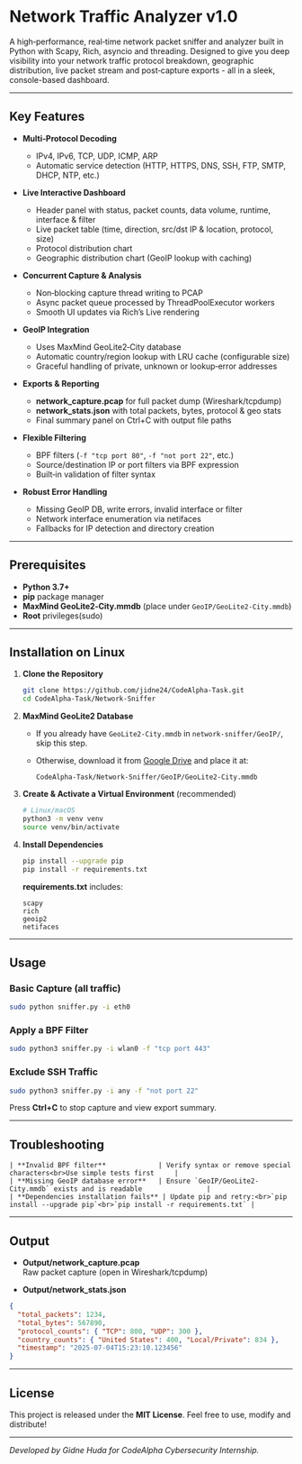 # Network Traffic Analyzer v1.0

A high‑performance, real‑time network packet sniffer and analyzer built in Python with Scapy, Rich, asyncio and threading. Designed to give you deep visibility into your network traffic protocol breakdown, geographic distribution, live packet stream and post‑capture exports - all in a sleek, console-based dashboard.

---

## Key Features

* **Multi‑Protocol Decoding**

  * IPv4, IPv6, TCP, UDP, ICMP, ARP
  * Automatic service detection (HTTP, HTTPS, DNS, SSH, FTP, SMTP, DHCP, NTP, etc.)

* **Live Interactive Dashboard**

  * Header panel with status, packet counts, data volume, runtime, interface & filter
  * Live packet table (time, direction, src/dst IP & location, protocol, size)
  * Protocol distribution chart
  * Geographic distribution chart (GeoIP lookup with caching)

* **Concurrent Capture & Analysis**

  * Non‑blocking capture thread writing to PCAP
  * Async packet queue processed by ThreadPoolExecutor workers
  * Smooth UI updates via Rich’s Live rendering

* **GeoIP Integration**

  * Uses MaxMind GeoLite2‑City database
  * Automatic country/region lookup with LRU cache (configurable size)
  * Graceful handling of private, unknown or lookup‑error addresses

* **Exports & Reporting**

  * **network\_capture.pcap** for full packet dump (Wireshark/tcpdump)
  * **network\_stats.json** with total packets, bytes, protocol & geo stats
  * Final summary panel on Ctrl+C with output file paths

* **Flexible Filtering**

  * BPF filters (`-f "tcp port 80"`, `-f "not port 22"`, etc.)
  * Source/destination IP or port filters via BPF expression
  * Built‑in validation of filter syntax

* **Robust Error Handling**

  * Missing GeoIP DB, write errors, invalid interface or filter
  * Network interface enumeration via netifaces
  * Fallbacks for IP detection and directory creation

---

## Prerequisites

* **Python 3.7+**
* **pip** package manager
* **MaxMind GeoLite2‑City.mmdb** (place under `GeoIP/GeoLite2‑City.mmdb`)
* **Root** privileges(sudo)

---

## Installation on Linux

1. **Clone the Repository**

   ```bash
   git clone https://github.com/jidne24/CodeAlpha-Task.git
   cd CodeAlpha-Task/Network-Sniffer
   ```

2. **MaxMind GeoLite2 Database**

   * If you already have `GeoLite2-City.mmdb` in `network-sniffer/GeoIP/`, skip this step.
   * Otherwise, download it from [Google Drive](https://drive.google.com/file/d/1QIzOCBCYsc2mAnJSbZI--MWcXZ-YGfG9/view?usp=sharing) and place it at:

     ```
     CodeAlpha-Task/Network-Sniffer/GeoIP/GeoLite2-City.mmdb
     ```

3. **Create & Activate a Virtual Environment** (recommended)

   ```bash
   # Linux/macOS
   python3 -m venv venv
   source venv/bin/activate
   ```

4. **Install Dependencies**

   ```bash
   pip install --upgrade pip
   pip install -r requirements.txt
   ```

   **requirements.txt** includes:

   ```
   scapy
   rich
   geoip2
   netifaces
   ```

---

## Usage

### Basic Capture (all traffic)

```bash
sudo python sniffer.py -i eth0
```

### Apply a BPF Filter

```bash
sudo python3 sniffer.py -i wlan0 -f "tcp port 443"
```

### Exclude SSH Traffic

```bash
sudo python3 sniffer.py -i any -f "not port 22"
```

Press **Ctrl+C** to stop capture and view export summary.

---

## Troubleshooting

````
| **Invalid BPF filter**             | Verify syntax or remove special characters<br>Use simple tests first     |
| **Missing GeoIP database error**   | Ensure `GeoIP/GeoLite2-City.mmdb` exists and is readable                |
| **Dependencies installation fails** | Update pip and retry:<br>`pip install --upgrade pip`<br>`pip install -r requirements.txt` |
````
---

## Output

- **Output/network_capture.pcap**  
Raw packet capture (open in Wireshark/tcpdump)

- **Output/network_stats.json**  
```json
{
  "total_packets": 1234,
  "total_bytes": 567890,
  "protocol_counts": { "TCP": 800, "UDP": 300 },
  "country_counts": { "United States": 400, "Local/Private": 834 },
  "timestamp": "2025-07-04T15:23:10.123456"
}
````

---


## License

This project is released under the **MIT License**.
Feel free to use, modify and distribute!

---

*Developed by Gidne Huda for CodeAlpha Cybersecurity Internship.*
